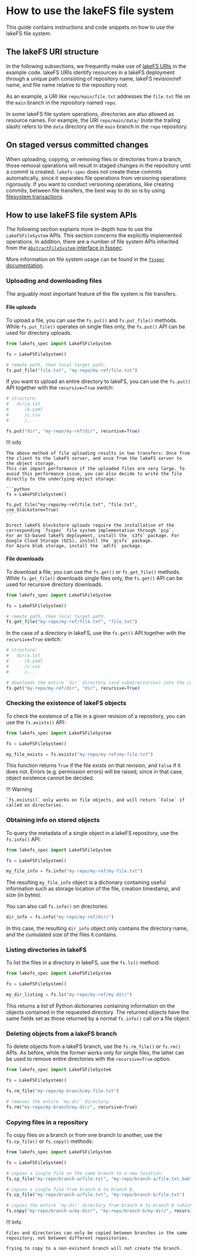 # How to use the lakeFS file system

This guide contains instructions and code snippets on how to use the lakeFS file system.

## The lakeFS URI structure

In the following subsections, we frequently make use of [lakeFS URIs](https://docs.lakefs.io/understand/model.html#lakefs-protocol-uris) in the example code.
lakeFS URIs identify resources in a lakeFS deployment through a unique path consisting of repository name, lakeFS revision/ref name, and file name relative to the repository root.

As an example, a URI like `repo/main/file.txt` addresses the `file.txt` file on the `main` branch in the repository named `repo`.

In some lakeFS file system operations, directories are also allowed as resource names.
For example, the URI `repo/main/data/` (note the trailing slash) refers to the `data` directory on the `main` branch in the `repo` repository.

## On staged versus committed changes

When uploading, copying, or removing files or directories from a branch, those removal operations will result in staged changes in the repository until a commit is created.
`lakefs-spec` does not create these commits automatically, since it separates file operations from versioning operations rigorously.
If you want to conduct versioning operations, like creating commits, between file transfers, the best way to do so is by using [filesystem transactions](transactions.md).

## How to use lakeFS file system APIs

The following section explains more in-depth how to use the `LakeFSFileSystem` APIs.
This section concerns the explicitly implemented operations. In addition, there are a number of file system APIs inherited from the [`AbstractFileSystem` interface in fsspec](https://filesystem-spec.readthedocs.io/en/latest/api.html#fsspec.spec.AbstractFileSystem).

More information on file system usage can be found in the [`fsspec` documentation](https://filesystem-spec.readthedocs.io/en/latest/usage.html#use-a-file-system).

### Uploading and downloading files

The arguably most important feature of the file system is file transfers.

#### File uploads

To upload a file, you can use the `fs.put()` and `fs.put_file()` methods. 
While `fs.put_file()` operates on single files only, the `fs.put()` API can be used for directory uploads.

```python
from lakefs_spec import LakeFSFileSystem

fs = LakeFSFileSystem()

# remote path, then local target path.
fs.put_file("file.txt", "my-repo/my-ref/file.txt")
```

If you want to upload an entire directory to lakeFS, you can use the `fs.put()` API together with the `recursive=True` switch:

```python
# structure:
#   dir/a.txt
#      /b.yaml
#      /c.csv
#      /...

fs.put("dir", "my-repo/my-ref/dir", recursive=True)
```

!!! info

    The above method of file uploading results in two transfers: Once from the client to the lakeFS server, and once from the lakeFS server to the object storage.
    This can impact performance if the uploaded files are very large. To avoid this performance issue, you can also decide to write the file directly to the underlying object storage:

    ```python
    fs = LakeFSFileSystem()
    
    fs.put_file("my-repo/my-ref/file.txt", "file.txt", use_blockstore=True)
    ```

    Direct lakeFS blockstore uploads require the installation of the corresponding `fsspec` file system implementation through `pip`.
    For an S3-based lakeFS deployment, install the `s3fs` package. For Google Cloud Storage (GCS), install the `gcsfs` package.
    For Azure blob storage, install the `adlfs` package.

#### File downloads

To download a file, you can use the `fs.get()` or `fs.get_file()` methods.
While `fs.get_file()` downloads single files only, the `fs.get()` API can be used for recursive directory downloads.

```python
from lakefs_spec import LakeFSFileSystem

fs = LakeFSFileSystem()

# remote path, then local target path.
fs.get_file("my-repo/my-ref/file.txt", "file.txt")
```

In the case of a directory in lakeFS, use the `fs.get()` API together with the `recursive=True` switch:

```python
# structure:
#   dir/a.txt
#      /b.yaml
#      /c.csv
#      /...

# downloads the entire `dir` directory (and subdirectories) into the current directory.
fs.get("my-repo/my-ref/dir", "dir", recursive=True)
```

### Checking the existence of lakeFS objects

To check the existence of a file in a given revision of a repository, you can use the `fs.exists()` API:

```python
from lakefs_spec import LakeFSFileSystem

fs = LakeFSFileSystem()

my_file_exists = fs.exists("my-repo/my-ref/my-file.txt")
```

This function returns `True` if the file exists on that revision, and `False` if it does not. Errors (e.g. permission errors) will be raised, since in that case, object existence cannot be decided.

!!! Warning
    
    `fs.exists()` only works on file objects, and will return `False` if called on directories.

### Obtaining info on stored objects

To query the metadata of a single object in a lakeFS repository, use the `fs.info()` API:

```python
from lakefs_spec import LakeFSFileSystem

fs = LakeFSFileSystem()

my_file_info = fs.info("my-repo/my-ref/my-file.txt")
```

The resulting `my_file_info` object is a dictionary containing useful information such as storage location of the file, creation timestamp, and size (in bytes).

You can also call `fs.info()` on directories:

```python
dir_info = fs.info("my-repo/my-ref/dir/")
```

In this case, the resulting `dir_info` object only contains the directory name, and the cumulated size of the files it contains.

### Listing directories in lakeFS

To list the files in a directory in lakeFS, use the `fs.ls()` method:

```python
from lakefs_spec import LakeFSFileSystem

fs = LakeFSFileSystem()

my_dir_listing = fs.ls("my-repo/my-ref/my-dir/")
```

This returns a list of Python dictionaries containing information on the objects contained in the requested directory.
The returned objects have the same fields set as those returned by a normal `fs.info()` call on a file object.

### Deleting objects from a lakeFS branch

To delete objects from a lakeFS branch, use the `fs.rm_file()` or `fs.rm()` APIs. As before, while the former works only for single files, the latter can be used to remove entire directories with the `recursive=True` option.

```python
from lakefs_spec import LakeFSFileSystem

fs = LakeFSFileSystem()

fs.rm_file("my-repo/my-branch/my-file.txt")

# removes the entire `my-dir` directory.
fs.rm("my-repo/my-branch/my-dir/", recursive=True)
```

### Copying files in a repository

To copy files on a branch or from one branch to another, use the `fs.cp_file()` or `fs.copy()` methods:

```python
from lakefs_spec import LakeFSFileSystem

fs = LakeFSFileSystem()

# copies a single file on the same branch to a new location.
fs.cp_file("my-repo/branch-a/file.txt", "my-repo/branch-a/file.txt.bak")

# copies a single file from branch A to branch B.
fs.cp_file("my-repo/branch-a/file.txt", "my-repo/branch-b/file.txt")

# copies the entire `my-dir` directory from branch A to branch B (which must exist).
fs.copy("my-repo/branch-a/my-dir/", "my-repo/branch-b/my-dir/", recursive=True)
```

!!! Info

    Files and directories can only be copied between branches in the same repository, not between different repositories.

    Trying to copy to a non-existent branch will not create the branch.
